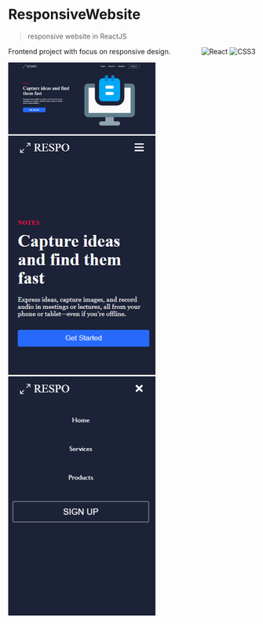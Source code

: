 # ResponsiveWebsite

> responsive website in ReactJS

<div style="float: right">
<img alt="React" src="https://img.shields.io/badge/react%20-%2320232a.svg?&style=for-the-badge&logo=react&logoColor=%2361DAFB"/>
 <img alt="CSS3" src="https://img.shields.io/badge/css3%20-%231572B6.svg?&style=for-the-badge&logo=css3&logoColor=white"/>
</div>

Frontend project with focus on responsive design.

<p float="left">
<img src="images/home.png" width="300">
<img src="images/mobile1.png" width="300">
<img src="images/mobile2.png" width="300">
</p>
